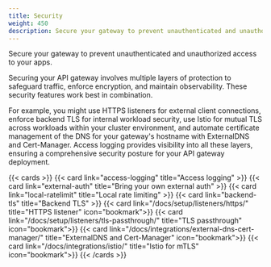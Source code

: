 ```yaml
---
title: Security
weight: 450
description: Secure your gateway to prevent unauthenticated and unauthorized access to your apps. 
---
```


Secure your gateway to prevent unauthenticated and unauthorized access to your apps. 

Securing your API gateway involves multiple layers of protection to safeguard traffic, enforce encryption, and maintain observability. These security features work best in combination. 

For example, you might use HTTPS listeners for external client connections, enforce backend TLS for internal workload security, use Istio for mutual TLS across workloads within your cluster environment, and automate certificate management of the DNS for your gateway's hostname with ExternalDNS and Cert-Manager. Access logging provides visibility into all these layers, ensuring a comprehensive security posture for your API gateway deployment.

{{< cards >}}
  {{< card link="access-logging" title="Access logging" >}}
  {{< card link="external-auth" title="Bring your own external auth" >}}
  {{< card link="local-ratelimit" title="Local rate limiting" >}}
  {{< card link="backend-tls" title="Backend TLS" >}}
  {{< card link="/docs/setup/listeners/https/" title="HTTPS listener" icon="bookmark">}}
  {{< card link="/docs/setup/listeners/tls-passthrough/" title="TLS passthrough" icon="bookmark">}}
  {{< card link="/docs/integrations/external-dns-cert-manager/" title="ExternalDNS and Cert-Manager" icon="bookmark">}}
  {{< card link="/docs/integrations/istio/" title="Istio for mTLS" icon="bookmark">}}
{{< /cards >}}

<!--{{< card link="/docs/integrations/istio/" title="Istio service mesh for mTLS" icon="bookmark">}}-->